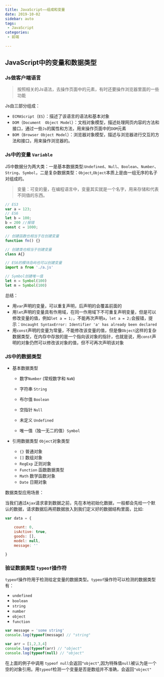 ```yaml
---
title: JavaScript——组成和变量
date: 2019-10-02
sidebar: auto
tags:
 - JavaScript      
categories: 
 - 前端
 
---
```


## JavaScript中的变量和数据类型

### Js做客户端语言

> 按照相关的Js语法，去操作页面中的元素，有时还要操作浏览器里面的一些功能

Js由三部分组成：

- `ECMAScript`（`ES`）：描述了该语言的语法和基本对象
- `DOM`（`Document  Object Model`）：文档对象模型，描述处理网页内容的方法和接口，通过一些`Js`的属性和方法，用来操作页面中的`DOM`元素
- `BOM`（`Browser Object Model`）：浏览器对象模型，描述与浏览器进行交互的方法和接口，用来操作浏览器的。


### Js中的变量 `Variable`

JS中数据分为两大类：一是基本数据类型:`Undefined`、`Null`、`Boolean`、`Number`、`String`、`Symbol`，二是复杂数据类型：`Object`,`Object`本质上是由一组无序的名子对组成的。

> 变量：可变的量，在编程语言中，变量其实就是一个名字，用来存储和代表不同值的东西。

```js
// ES3
var a = 123;
// ES6
let b = 100;
b = 200 //报错
const c = 1000;

// 创建函数也相当于在创建变量
function fn() {}

// 创建类也相当于创建变量
class A{}

// ES6的模块岛屿也可以创建变量
import a from './a.js'

// Symbol创建唯一值
let n = Symbol(100)
let m = Symbol(100)

```

总结：

- 用`var`声明的变量，可以重复声明，后声明的会覆盖前面的
- 用`let`声明的变量具有作用域，在同一作用域下不可重复声明变量，但是可以修改变量的值，例如`let a = 1;`，不能再次声明`a`，`let a = 2;`会报错，提示：`Uncaught SyntaxError: Identifier 'a' has already been declared`
- 用`const`声明的变量为常量，不能修改该变量的值，但是像`Object`这样的复杂数据类型，在内存中存放的是一个指向该对象的指针，也就是说，用`const`声明的对象仍然可以修改该对象的值，但不可再次声明该对象

### JS中的数据类型

- 基本数据类型
  + 数字`Number` (常规数字和 `NaN`)
 
  + 字符串 `String`
  + 布尔值 `Boolean`
  + 空指针 `Null`
  + 未定义 `Undefined`
  + 唯一值（独一无二的值）`Symbol`

- 引用数据类型 `Object`对象类型
  + `{}` 普通对象
  + `[]` 数组对象
  + `RegExp` 正则对象
  + `Function` 函数数据类型 
  + `Math` 数学函数对象
  + `Date` 日期对象


数据类型应用场景：

当我们通过`Ajax`请求拿到数据之前，先在本地初始化数据，一般都会先给一个默认的数据，请求数据后再把数据放入到我们定义好的数据结构里面，比如:

```js
var data = {

    count: 0,
    isActive: true,
    goods: [],
    model: null,
    message: ''
  
}

```
  
### 验证数据类型 `typeof`操作符

`typeof`操作符用于检测给定变量的数据类型。`typeof`操作符可以检测的数据类型有：

- `undefined`
- `boolean`
- `string`
- `number`
- `object`
- `function`

```js
var message = 'some string'
console.log(typeof(message) // "string"

var arr = [1,2,3,4]
console.log(typeof(arr) // "object"
console.log(typeof(null) // "object"

```

在上面的例子中调用 `typeof null`会返回`"object"`,因为特殊值`null`被认为是一个空的对象引用。用`typeof`检测一个变量是否是数组并不准确，会返回`"object"`
